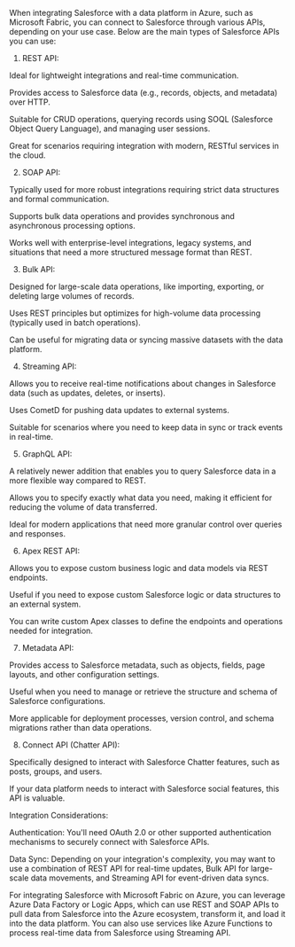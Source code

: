 When integrating Salesforce with a data platform in Azure, such as Microsoft Fabric, you can connect to Salesforce through various APIs, depending on your use case. Below are the main types of Salesforce APIs you can use:

1. REST API:

Ideal for lightweight integrations and real-time communication.

Provides access to Salesforce data (e.g., records, objects, and metadata) over HTTP.

Suitable for CRUD operations, querying records using SOQL (Salesforce Object Query Language), and managing user sessions.

Great for scenarios requiring integration with modern, RESTful services in the cloud.



2. SOAP API:

Typically used for more robust integrations requiring strict data structures and formal communication.

Supports bulk data operations and provides synchronous and asynchronous processing options.

Works well with enterprise-level integrations, legacy systems, and situations that need a more structured message format than REST.



3. Bulk API:

Designed for large-scale data operations, like importing, exporting, or deleting large volumes of records.

Uses REST principles but optimizes for high-volume data processing (typically used in batch operations).

Can be useful for migrating data or syncing massive datasets with the data platform.



4. Streaming API:

Allows you to receive real-time notifications about changes in Salesforce data (such as updates, deletes, or inserts).

Uses CometD for pushing data updates to external systems.

Suitable for scenarios where you need to keep data in sync or track events in real-time.



5. GraphQL API:

A relatively newer addition that enables you to query Salesforce data in a more flexible way compared to REST.

Allows you to specify exactly what data you need, making it efficient for reducing the volume of data transferred.

Ideal for modern applications that need more granular control over queries and responses.



6. Apex REST API:

Allows you to expose custom business logic and data models via REST endpoints.

Useful if you need to expose custom Salesforce logic or data structures to an external system.

You can write custom Apex classes to define the endpoints and operations needed for integration.



7. Metadata API:

Provides access to Salesforce metadata, such as objects, fields, page layouts, and other configuration settings.

Useful when you need to manage or retrieve the structure and schema of Salesforce configurations.

More applicable for deployment processes, version control, and schema migrations rather than data operations.



8. Connect API (Chatter API):

Specifically designed to interact with Salesforce Chatter features, such as posts, groups, and users.

If your data platform needs to interact with Salesforce social features, this API is valuable.




Integration Considerations:

Authentication: You'll need OAuth 2.0 or other supported authentication mechanisms to securely connect with Salesforce APIs.

Data Sync: Depending on your integration's complexity, you may want to use a combination of REST API for real-time updates, Bulk API for large-scale data movements, and Streaming API for event-driven data syncs.


For integrating Salesforce with Microsoft Fabric on Azure, you can leverage Azure Data Factory or Logic Apps, which can use REST and SOAP APIs to pull data from Salesforce into the Azure ecosystem, transform it, and load it into the data platform. You can also use services like Azure Functions to process real-time data from Salesforce using Streaming API.

